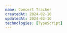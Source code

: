 ```yaml
---
name: Concert Tracker
createdAt: 2024-02-10
updatedAt: 2024-02-10
technologies: [TypeScript]
---
```

